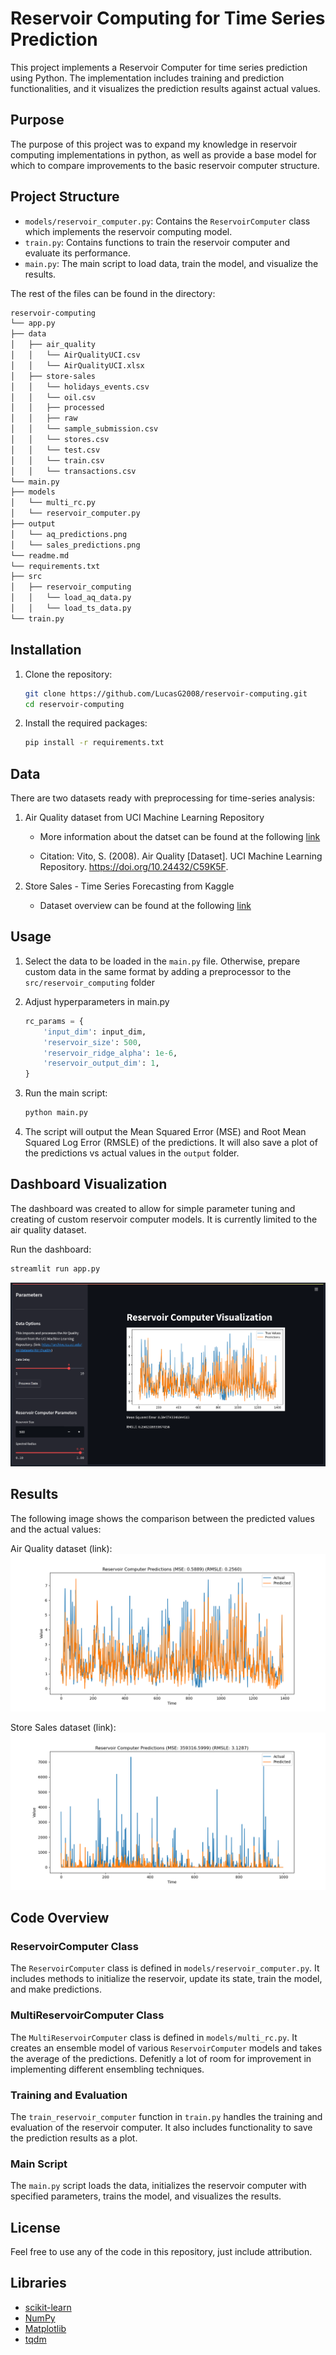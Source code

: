 # Reservoir Computing for Time Series Prediction

This project implements a Reservoir Computer for time series prediction using Python. The implementation includes training and prediction functionalities, and it visualizes the prediction results against actual values.

## Purpose
The purpose of this project was to expand my knowledge in reservoir computing implementations in python, as well as provide a base model for which to compare improvements to the basic reservoir computer structure.

## Project Structure

- `models/reservoir_computer.py`: Contains the `ReservoirComputer` class which implements the reservoir computing model.
- `train.py`: Contains functions to train the reservoir computer and evaluate its performance.
- `main.py`: The main script to load data, train the model, and visualize the results.

The rest of the files can be found in the directory:
```sh
reservoir-computing
└── app.py
├── data
│   ├── air_quality
│   │   └── AirQualityUCI.csv
│   │   └── AirQualityUCI.xlsx
│   ├── store-sales
│   │   └── holidays_events.csv
│   │   └── oil.csv
│   │   ├── processed
│   │   ├── raw
│   │   └── sample_submission.csv
│   │   └── stores.csv
│   │   └── test.csv
│   │   └── train.csv
│   │   └── transactions.csv
└── main.py
├── models
│   └── multi_rc.py
│   └── reservoir_computer.py
├── output
│   └── aq_predictions.png
│   └── sales_predictions.png
└── readme.md
└── requirements.txt
├── src
│   ├── reservoir_computing
│   │   └── load_aq_data.py
│   │   └── load_ts_data.py
└── train.py
```

## Installation

1. Clone the repository:
    ```sh
    git clone https://github.com/LucasG2008/reservoir-computing.git
    cd reservoir-computing
    ```

2. Install the required packages:
    ```sh
    pip install -r requirements.txt
    ```

## Data

There are two datasets ready with preprocessing for time-series analysis:

1. Air Quality dataset from UCI Machine Learning Repository

    * More information about the datset can be found at the following [link](https://archive.ics.uci.edu/dataset/360/air+quality)

    * Citation: Vito, S. (2008). Air Quality [Dataset]. UCI Machine Learning Repository. https://doi.org/10.24432/C59K5F.

2. Store Sales - Time Series Forecasting from Kaggle

    * Dataset overview can be found at the following [link](https://www.kaggle.com/competitions/store-sales-time-series-forecasting/data)

## Usage

1. Select the data to be loaded in the `main.py` file. Otherwise, prepare custom data in the same format by adding a preprocessor to the `src/reservoir_computing` folder

2. Adjust hyperparameters in main.py
    ```python
    rc_params = {
        'input_dim': input_dim,
        'reservoir_size': 500,
        'reservoir_ridge_alpha': 1e-6,
        'reservoir_output_dim': 1,
    }
    ```

2. Run the main script:
    ```sh
    python main.py
    ```

3. The script will output the Mean Squared Error (MSE) and Root Mean Squared Log Error (RMSLE) of the predictions. It will also save a plot of the predictions vs actual values in the `output` folder.

## Dashboard Visualization

The dashboard was created to allow for simple parameter tuning and creating of custom reservoir computer models. It is currently limited to 
the air quality dataset.

Run the dashboard:
```sh
streamlit run app.py
```
![Streamlit Dashboard](output/rc_dashboard.png)

## Results

The following image shows the comparison between the predicted values and the actual values:

Air Quality dataset (link):
![Predictions vs Actual AQ](output/aq_predictions.png)

Store Sales dataset (link):
![Predictions vs Actual Sales](output/sales_predictions.png)

## Code Overview

### ReservoirComputer Class

The `ReservoirComputer` class is defined in `models/reservoir_computer.py`. It includes methods to initialize the reservoir, update its state, train the model, and make predictions.

### MultiReservoirComputer Class

The `MultiReservoirComputer` class is defined in `models/multi_rc.py`. It creates an ensemble model of various `ReservoirComputer` models and takes the average of the predictions. Defenitly a lot of room for improvement in implementing different ensembling techniques.

### Training and Evaluation

The `train_reservoir_computer` function in `train.py` handles the training and evaluation of the reservoir computer. It also includes functionality to save the prediction results as a plot.

### Main Script

The `main.py` script loads the data, initializes the reservoir computer with specified parameters, trains the model, and visualizes the results.

## License

Feel free to use any of the code in this repository, just include attribution.

## Libraries

- [scikit-learn](https://scikit-learn.org/)
- [NumPy](https://numpy.org/)
- [Matplotlib](https://matplotlib.org/)
- [tqdm](https://tqdm.github.io/)